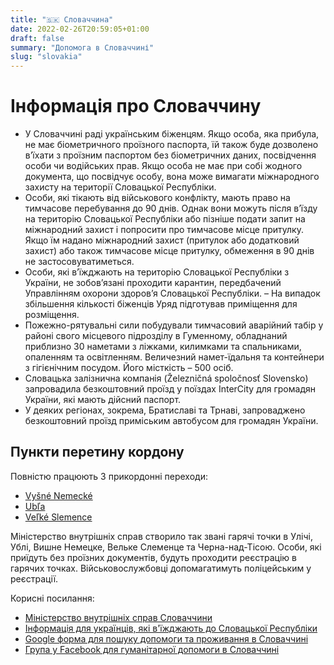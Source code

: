 ```yaml
---
title: "🇸🇰 Словаччина"
date: 2022-02-26T20:59:05+01:00
draft: false
summary: "Допомога в Словаччині"
slug: "slovakia"
---
```



# Інформація про Словаччину
- У Словаччині раді українським біженцям. Якщо особа, яка прибула, не має біометричного проїзного паспорта, їй також буде дозволено в’їхати з проїзним паспортом без біометричних даних, посвідчення особи чи водійських прав. Якщо особа не має при собі жодного документа, що посвідчує особу, вона може вимагати міжнародного захисту на території Словацької Республіки.
- Особи, які тікають від військового конфлікту, мають право на тимчасове перебування до 90 днів. Однак вони можуть після в’їзду на територію Словацької Республіки або пізніше подати запит на міжнародний захист і попросити про тимчасове місце притулку. Якщо їм надано міжнародний захист (притулок або додатковий захист) або також тимчасове місце притулку, обмеження в 90 днів не застосовуватиметься.
- Особи, які в’їжджають на територію Словацької Республіки з України, не зобов’язані проходити карантин, передбачений Управлінням охорони здоров’я Словацької Республіки.
– На випадок збільшення кількості біженців Уряд підготував приміщення для розміщення. 
- Пожежно-рятувальні сили побудували тимчасовий аварійний табір у районі свого місцевого підрозділу в Гуменному, обладнаний приблизно 30 наметами з ліжками, килимками та спальниками, опаленням та освітленням. Величезний намет-їдальня та контейнери з гігієнічним посудом. Його місткість – 500 осіб.
- Словацька залізнична компанія (Železničná spoločnosť Slovensko) запровадила безкоштовний проїзд у поїздах InterCity для громадян України, які мають дійсний паспорт.
- У деяких регіонах, зокрема, Братиславі та Трнаві, запроваджено безкоштовний проїзд приміським автобусом для громадян України.

## Пункти перетину кордону
Повністю працюють 3 прикордонні переходи:
- [Vyšné Nemecké](https://www.google.com/maps/place/072+51+Vy%C5%A1n%C3%A9+Nemeck%C3%A9,+Slovakia/@48.6535215,22.2247521,13z/data=!3m1!4b1!4m5!3m4!1s0x47391803ecdfc43d:0x400f7d1c6975110!8m2!3d48.661135!4d22.2637587)
- [Ubľa](https://www.google.com/maps/place/067+73+Ub%C4%BEa,+Slovakia/@48.9065015,22.3545893,13z/data=!3m1!4b1!4m5!3m4!1s0x473943b586bf41e7:0x400f7d1c6974340!8m2!3d48.8992194!4d22.3917907)
- [Veľké Slemence](https://www.google.com/maps/place/076+77+Ve%C4%BEk%C3%A9+Slemence,+Slovakia/@48.5023929,22.095694,13z/data=!3m1!4b1!4m5!3m4!1s0x4738e00346025179:0x152a6a602ccc4f7f!8m2!3d48.5095927!4d22.1470467)

Міністерство внутрішніх справ створило так звані гарячі точки в Улічі, Ублі, Вишне Немецке, Вельке Слеменце та Черна-над-Тісою. Особи, які приїдуть без проїзних документів, будуть проходити реєстрацію в гарячих точках. Військовослужбовці допомагатимуть поліцейським у реєстрації.

Корисні посилання:
- [Міністерство внутрішніх справ Словаччини](https://www.minv.sk/?ukraine-information-assistance)
- [Інформація для українців, які в'їжджають до Словацької Республіки](https://ua.gov.sk/en.html)
- [Google форма для пошуку допомоги та проживання в Словаччині](https://forms.office.com/pages/responsepage.aspx?id=URQ7PPs25kqeRhjKJcKYzHPrP_pzlw9LslUMZHfoM2xUQkYwWllXSFoxOThOVFM2UUdZQUM3VUxXSi4u&fbclid=IwAR0ldvzoqEBoUsZA7RHAfCDrAjO-cmZy8y22X5I1LRt0DOvqL7FRMwLQ6AI)
- [Група у Facebook для гуманітарної допомоги в Словаччині](https://www.facebook.com/UkraineSlovakiaSOS)